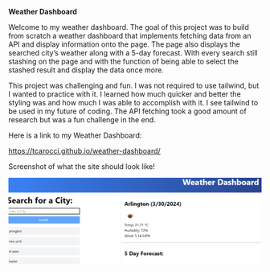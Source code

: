 <b>Weather Dashboard</b> 

Welcome to my weather dashboard. The goal of this project was to build from scratch a weather dashboard that implements fetching data from an API and display information onto the page. The page also displays the searched city’s weather along with a 5-day forecast. With every search still stashing on the page and with the function of being able to select the stashed result and display the data once more.  

This project was challenging and fun. I was not required to use tailwind, but I wanted to practice with it. I learned how much quicker and better the styling was and how much I was able to accomplish with it. I see tailwind to be used in my future of coding. The API fetching took a good amount of research but was a fun challenge in the end.  

Here is a link to my Weather Dashboard:

https://tcarocci.github.io/weather-dashboard/ 

Screenshot of what the site should look like! 

![Screenshot](assets/images/image.png) 
